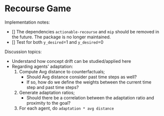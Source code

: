 # Recourse Game

Implementation notes:
- [] The dependencies ``actionable-recourse`` and ``mip`` should be removed in
    the future. The package is no longer maintained.
- [] Test for both ``y_desired``=1 and ``y_desired``=0

Discussion topics:
- Understand how concept drift can be studied/applied here
- Regarding agents' adaptation:
    1. Compute Avg distance to counterfactuals;
        * Should Avg distance consider past time steps as well?
        * If so, how do we define the weights between the current time step
            and past time steps?
    2. Generate adaptation ratios;
        * Should there be a correlation between the adaptation ratio and
            proximity to the goal?
    3. For each agent, do ``adaptation * avg distance``

